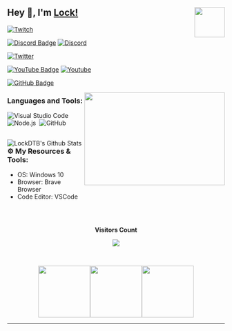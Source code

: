 ## Hey 👋, I'm [Lock!](https://github.com/LockDTB) <img align="right" height="70" width="70" alt="" src="https://cdn.discordapp.com/attachments/819865029670862860/864051629510492160/Tyler_emoji.png" />

[![Twitch](https://img.shields.io/twitch/status/LockDTB?style=social)](https://img.shields.io/twitch/status/LockDTB?style=social)

[![Discord Badge](https://img.shields.io/badge/-Discord-0e76a8?style=flat-square&logo=Discord&logoColor=white)](https://discord.gg/GPfCw4T8Z7)
[![Discord](https://img.shields.io/discord/729297852852862977?logo=discord)](https://discord.gg/GPfCw4T8Z7)

[![Twitter](https://img.shields.io/twitter/follow/LockDTB?style=social&logo=twitter)](https://twitter.com/LockDTB)

[![YouTube Badge](https://img.shields.io/badge/-YouTube-e02828?style=flat-square&logo=YouTube&logoColor=white)](https://www.youtube.com/channel/UC1ce0f6-IxvaiwwsmaBE0Bw)
[![Youtube](https://img.shields.io/youtube/channel/subscribers/UC1ce0f6-IxvaiwwsmaBE0Bw?style=social)](https://www.youtube.com/channel/UC1ce0f6-IxvaiwwsmaBE0Bw)

[![GitHub Badge](https://img.shields.io/badge/-GitHub-ffffff?style=flat-square&logo=Github&logoColor=black)](https://github.com/LockDTB)


<img align="right" height="215" width="325" alt="" src="https://raw.githubusercontent.com/abhisheknaiidu/abhisheknaiidu/master/code.gif" />


### Languages and Tools:

![Visual Studio Code](https://img.shields.io/badge/-Visual%20Studio%20Code-333333?style=flat&logo=visual-studio-code&logoColor=007ACC)&nbsp;
![Node.js](https://img.shields.io/badge/-Node.js-333333?style=flat&logo=node.js)&nbsp;
![GitHub](https://img.shields.io/badge/-GitHub-333333?style=flat&logo=github)&nbsp;

##

  <img align="left" alt="LockDTB's Github Stats" src="https://github-readme-stats-git-master-lockdtb.vercel.app//api?username=LockDTB&show_icons=true&hide_border=true" />

##










### ⚙️ My Resources & Tools:

- OS: Windows 10
- Browser: Brave Browser
- Code Editor: VSCode

##
<!-- START NEW SECTION -->
<div align="center">
<br><p align="centre"><b>Visitors Count</b></p>  
<p align="center"><img align="center" src="https://profile-counter.glitch.me/%7BLockDTB%7D/count.svg" /></p> 
<br></div>

<p align="center">
<img align="" height='120px' src="https://github.com/aryashah2k/aryashah2k/blob/main/assets/Geometric%20White.gif" /><img align="" height='120px' src="https://raw.githubusercontent.com/rodrigograca31/rodrigograca31/master/matrix.svg" /><img align="" height='120px' src="https://github.com/aryashah2k/aryashah2k/blob/main/assets/Geometric%20White.gif" />
</p>
<hr>

##
